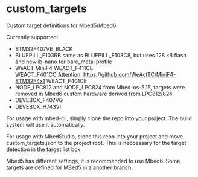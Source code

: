# custom_targets
Custom target definitions for Mbed5/Mbed6

Currently supported:
- STM32F407VE_BLACK
- BLUEPILL_F103RB
  same as BLUEPILL_F103C8, but uses 128 kB flash and newlib-nano for bare_metal profile
- WeACT MiniF4 
  WEACT_F411CE  
  WEACT_F401CC Attention: https://github.com/WeActTC/MiniF4-STM32F4x1 
  WEACT_F401CE
- NODE_LPC812 and NODE_LPC824 
  from Mbed-os-5.15, targets were removed in Mbed6
  custom hardware derived from LPC812/824
- DEVEBOX_F407VG
- DEVEBOX_H743VI

For usage with mbed-cli, simply clone the repo into your project. The build system will use it automatically.

For usage with MbedStudio, clone this repo into your project and move custom_targets.json to the project root. This is neccessary for the target detection in the target list box.

Mbed5 has different settings, it is recommended to use Mbed6. Some targets are defined for MBed5 in a another branch.
